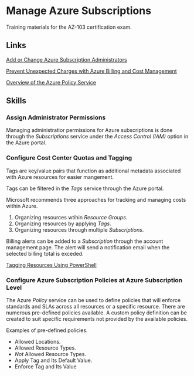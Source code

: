 # Manage Azure Subscriptions

Training materials for the AZ-103 certification exam.

## Links

[Add or Change Azure Subscription Administrators](https://docs.microsoft.com/en-us/azure/billing/billing-add-change-azure-subscription-administrator)

[Prevent Unexpected Charges with Azure Billing and Cost Management](https://docs.microsoft.com/en-us/azure/billing/billing-getting-started)

[Overview of the Azure Policy Service](https://docs.microsoft.com/en-us/azure/governance/policy/overview)

## Skills

### Assign Administrator Permissions

Managing administratior permissions for Azure subscriptions is done through the _Subscriptions_ service under the _Access Control (IAM)_ option in the Azure portal.

### Configure Cost Center Quotas and Tagging

Tags are key/value pairs that function as additional metadata associated with Azure resources for easier mangement.

Tags can be filtered in the _Tags_ service through the Azure portal.

Microsoft recommends three approaches for tracking and managing costs within Azure.

1. Organizing resources wtihin _Resource Groups_.
1. Organizing resources by applying _Tags_.
1. Organizing resources through multiple _Subscriptions_.

Billing alerts can be added to a _Subscription_ through the account management page.  The alert will send a notification email when the selected billing total is exceded.

[Tagging Resources Using PowerShell](tags_ps.md)

### Configure Azure Subscription Policies at Azure Subscription Level

The Azure _Policy_ service can be used to define policies that will enforce standards and SLAs across all resources or a specific resource.  There are numerous pre-defined policies available.  A custom policy definition can be created to suit specific requirements not provided by the available policies.

Examples of pre-defined policies.

- Allowed Locations.
- Allowed Resource Types.
- _Not_ Allowed Resource Types.
- Apply Tag and Its Default Value.
- Enforce Tag and Its Value